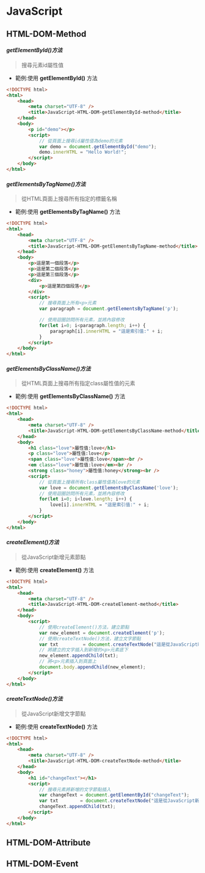 JavaScript
===

HTML-DOM-Method
---

#### *getElementById()方法*

> 搜尋元素id屬性值<br />

* 範例:使用 **getElementById()** 方法

```HTML
<!DOCTYPE html>
<html>
    <head>
        <meta charset="UTF-8" />
        <title>JavaScript-HTML-DOM-getElementById-method</title>
    </head>
    <body>
        <p id="demo"></p>
        <script>
            // 從頁面上搜尋id屬性值為demo的元素
            var demo = document.getElementById("demo");
            demo.innerHTML = "Hello World!";
        </script>
    </body>
</html>
```

#### *getElementsByTagName()方法*

> 從HTML頁面上搜尋所有指定的標籤名稱

* 範例:使用 **getElementsByTagName()** 方法

```html
<!DOCTYPE html>
<html>
    <head>
        <meta charset="UTF-8" />
        <title>JavaScript-HTML-DOM-getElementsByTagName-method</title>
    </head>
    <body>
        <p>這是第一個段落</p>
        <p>這是第二個段落</p>
        <p>這是第三個段落</p>
        <div>
            <p>這是第四個段落</p>
        </div>
        <script>
            // 搜尋頁面上所有<p>元素
            var paragraph = document.getElementsByTagName('p');

            // 使用迴圈訪問所有元素，並將內容修改
            for(let i=0; i<paragraph.length; i++) {
                paragraph[i].innerHTML = "這是索引值:" + i;
            }
        </script>
    </body>
</html>
```

#### *getElementsByClassName()方法*

> 從HTML頁面上搜尋所有指定class屬性值的元素

* 範例:使用 **getElementsByClassName()** 方法

```html
<!DOCTYPE html>
<html>
    <head>
        <meta charset="UTF-8" />
        <title>JavaScript-HTML-DOM-getElementsByClassName-method</title>
    </head>
    <body>
        <h1 class="love">屬性值:love</h1>
        <p class="love">屬性值:love</p>
        <span class="love">屬性值:love</span><br />
        <em class="love">屬性值:love</em><br />
        <strong class="honey">屬性值:honey</strong><br />
        <script>
            // 從頁面上搜尋所有class屬性值為love的元素
            var love = document.getElementsByClassName('love');
            // 使用迴圈訪問所有元素，並將內容修改
            for(let i=0; i<love.length; i++) {
                love[i].innerHTML = "這是索引值:" + i;
            }
        </script>
    </body>
</html>
```

#### *createElement()方法*

> 從JavaScript新增元素節點

* 範例:使用 **createElement()** 方法

```html
<!DOCTYPE html>
<html>
    <head>
        <meta charset="UTF-8" />
        <title>JavaScript-HTML-DOM-createElement-method</title>
    </head>
    <body>
        <script>
            // 使用createElement()方法，建立節點
            var new_element = document.createElement('p');
            // 使用createTextNode()方法，建立文字節點
            var txt         = document.createTextNode("這是從JavaScript新增的元素節點");
            // 將建立的文字插入到新增的<p>元素底下
            new_element.appendChild(txt);
            // 將<p>元素插入到頁面上
            document.body.appendChild(new_element);
        </script>
    </body>
</html>
```

#### *createTextNode()方法*

> 從JavaScript新增文字節點

* 範例:使用 **createTextNode()** 方法

```html
<!DOCTYPE html>
<html>
    <head>
        <meta charset="UTF-8" />
        <title>JavaScript-HTML-DOM-createTextNode-method</title>
    </head>
    <body>
        <h1 id="changeText"></h1>
        <script>
            // 搜尋元素將新增的文字節點插入
            var changeText = document.getElementById("changeText");
            var txt        = document.createTextNode("這是從JavaScript新增的文字節點");
            changeText.appendChild(txt);
        </script>
    </body>
</html>
```

HTML-DOM-Attribute
---

HTML-DOM-Event
---

